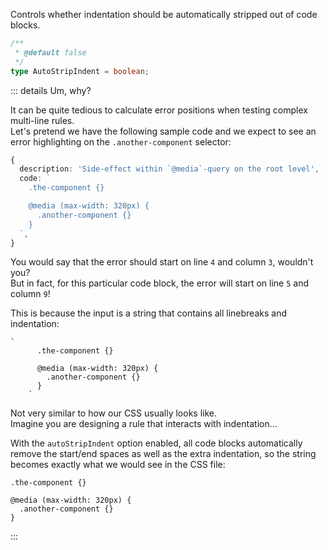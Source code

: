 Controls whether indentation should be automatically stripped out of code blocks.

```ts
/**
 * @default false
 */
type AutoStripIndent = boolean;
```

::: details Um, why?

It can be quite tedious to calculate error positions when testing complex multi-line rules. \
Let's pretend we have the following sample code and we expect to see an error highlighting on the `.another-component` selector:

<div class="highlight-spaces-inside">

  ```ts
  {
    description: 'Side-effect within `@media`-query on the root level',
    code: `
      .the-component {}

      @media (max-width: 320px) {
        .another-component {}
      }
    `,
  }

  ```

</div>

You would say that the error should start on line `4` and column `3`, wouldn't you? \
But in fact, for this particular code block, the error will start on line `5` and column `9`!

This is because the input is a string that contains all linebreaks and indentation:

<div class="highlight-spaces-inside">

  ```text
  `
        .the-component {}

        @media (max-width: 320px) {
          .another-component {}
        }
      `
  ```

</div>

Not very similar to how our CSS usually looks like. \
Imagine you are designing a rule that interacts with indentation...

With the `autoStripIndent` option enabled, all code blocks automatically remove the start/end spaces
as well as the extra indentation, so the string becomes exactly what we would see in the CSS file:

<div class="highlight-spaces-inside">

  ```text
  .the-component {}

  @media (max-width: 320px) {
    .another-component {}
  }
  ```

</div>

:::
